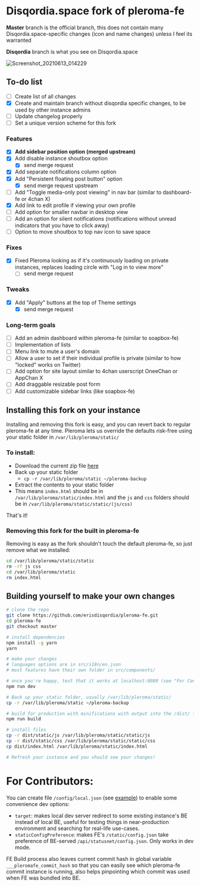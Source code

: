 # Disqordia.space fork of pleroma-fe 

**Master** branch is the official branch, this does not contain many Disqordia.space-specific changes (icon and name changes) unless I feel its warranted

**Disqordia** branch is what you see on Disqordia.space

![Screenshot_20210613_014229](https://user-images.githubusercontent.com/84041118/121800817-d4ebb380-cbe8-11eb-82fc-4840b8e6f489.png)

## To-do list 
- [ ] Create list of all changes
- [x] Create and maintain branch without disqordia specific changes, to be used by other instance admins
- [ ] Update changelog properly
- [ ] Set a unique version scheme for this fork 
### Features 
- [x] **Add sidebar position option (merged upstream)**
- [x] Add disable instance shoutbox option
  - [x] send merge request
- [x] Add separate notifications column option
- [x] Add "Persistent floating post button" option
  - [x] send merge request upstream
- [ ] Add "Toggle media-only post viewing" in nav bar (similar to dashboard-fe or 4chan X)
- [x] Add link to edit profile if viewing your own profile
- [ ] Add option for smaller navbar in desktop view
- [ ] Add an option for silent notifications (notifications without unread indicators that you have to click away)
- [ ] Option to move shoutbox to top nav icon to save space
### Fixes 
- [x] Fixed Pleroma looking as if it's continuously loading on private instances, replaces loading circle with "Log in to view more" 
  - [ ] send merge request
### Tweaks
- [x] Add "Apply" buttons at the top of Theme settings
  - [x] send merge request
### Long-term goals
- [ ] Add an admin dashboard within pleroma-fe (similar to soapbox-fe)
- [ ] Implementation of lists
- [ ] Menu link to mute a user's domain
- [ ] Allow a user to set if their individual profile is private (similar to how "locked" works on Twitter)
- [ ] Add option for site layout similar to 4chan userscript OneeChan or AppChan X
- [ ] Add draggable resizable post form
- [ ] Add customizable sidebar links (like soapbox-fe)

## Installing this fork on your instance

Installing and removing this fork is easy, and you can revert back to regular pleroma-fe at any time.
Pleroma lets us override the defaults risk-free using your static folder in `/var/lib/pleroma/static/`

### To install:

- Download the current zip file [here](https://github.com/erisdisqordia/pleroma-fe/raw/master/release.zip)
- Back up your static folder
  - `cp -r /var/lib/pleroma/static ~/pleroma-backup`
- Extract the contents to your static folder
- This means `index.html` should be in `/var/lib/pleroma/static/index.html` and the `js` and `css` folders should be in `/var/lib/pleroma/static/static/(js/css)`

That's it!

### Removing this fork for the built in pleroma-fe

Removing is easy as the fork shouldn't touch the default pleroma-fe, so just remove what we installed:

``` bash
cd /var/lib/pleroma/static/static
rm -rf js css 
cd /var/lib/pleroma/static
rm index.html
```

## Building yourself to make your own changes

``` bash
# clone the repo 
git clone https://github.com/erisdisqordia/pleroma-fe.git
cd pleroma-fe
git checkout master

# install dependencies
npm install -g yarn
yarn

# make your changes
# languages options are in src/i18n/en.json
# most features have their own folder in src/components/

# once you're happy, test that it works at localhost:8080 (see "For Contributors" section below to load your instance backend with it
npm run dev

# Back up your static folder, usually /var/lib/pleroma/static/
cp -r /var/lib/pleroma/static ~/pleroma-backup

# build for production with minifications with output into the /dist/ folder 
npm run build

# install files
cp -r dist/static/js /var/lib/pleroma/static/static/js
cp -r dist/static/css /var/lib/pleroma/static/static/css
cp dist/index.html /var/lib/pleroma/static/index.html

# Refresh your instance and you should see your changes!
```

# For Contributors:

You can create file `/config/local.json` (see [example](https://git.pleroma.social/pleroma/pleroma-fe/blob/develop/config/local.example.json)) to enable some convenience dev options:

* `target`: makes local dev server redirect to some existing instance's BE instead of local BE, useful for testing things in near-production environment and searching for real-life use-cases.
* `staticConfigPreference`: makes FE's `/static/config.json` take preference of BE-served `/api/statusnet/config.json`. Only works in dev mode.

FE Build process also leaves current commit hash in global variable `___pleromafe_commit_hash` so that you can easily see which pleroma-fe commit instance is running, also helps pinpointing which commit was used when FE was bundled into BE.
